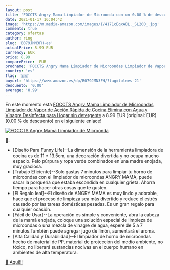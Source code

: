 ```yaml
---
layout: post
title: 'FOCCTS Angry Mama Limpiador de Microonda con un 0.00 % de descuento'
date: 2021-01-17 16:04:42
image: 'https://m.media-amazon.com/images/I/4171cEqxAEL._SL200_.jpg'
comments: true
category: ofertas
author: ring
slug: 'B079JMN3FH-es'
actualPrice: 8.99 EUR
currency: EUR
price: 8.99
comparePrice:  EUR
prodname: 'FOCCTS Angry Mama Limpiador de Microondas Limpiador de Vapor de Acción Rápida de Cocina Elimina con Agua y Vinagre Desinfecta para Hogar sin detergente'
country: 'es'
flag: '🇪🇸'
buyurl: 'https://www.amazon.es/dp/B079JMN3FH/?tag=tolees-21'
descuento: '0.00'
average: '8.99'
---
```


En este momento está [FOCCTS Angry Mama Limpiador de Microondas Limpiador de Vapor de Acción Rápida de Cocina Elimina con Agua y Vinagre Desinfecta para Hogar sin detergente](https://www.amazon.es/dp/B079JMN3FH/?tag=tolees-21) a 8.99 EUR (original:  EUR) (0.00 %  de descuento) en el siguiente enlace!

[![FOCCTS Angry Mama Limpiador de Microonda](https://m.media-amazon.com/images/I/4171cEqxAEL._SL200_.jpg)](https://www.amazon.es/dp/B079JMN3FH/?tag=tolees-21)

🔎:

- [Diseño Para Funny Life]--La dimensión de la herramienta limpiadora de cocina es de 11 * 13.5cm, una decoración divertida y no ocupa mucho espacio. Pelo púrpura y ropa verde combinados en una madre enojada, muy graciosa.
- [Trabajo Eficiente]--Solo gastas 7 minutos para limpiar tu horno de microondas con el limpiador de microondas ANGRY MAMA, puede sacar la porquería que estaba escondida en cualquier grieta. Ahorra tiempo para hacer otras cosas que te gusten.
- [El Regalo Ieal]--El diseño de ANGRY MAMA es muy lindo y adorable, hace que el proceso de limpieza sea más divertido y reduce el estrés causado por las tareas domésticas pesadas. Es un gran regalo para cualquier ocasión.
- [Fácil de Usar]--La operación es simple y conveniente, abra la cabeza de la mamá enojada, coloque una solución especial de limpieza de microondas o una mezcla de vinagre de agua, espere de 5 a 7 minutos.También puede agregar jugo de limón, aumentará el aroma.
- [Alta Calidad y Durabilidad]--El limpiador de horno de microondas hecho de material de PP, material de protección del medio ambiente, no tóxico, no liberará sustancias nocivas en el cuerpo humano en ambientes de alta temperatura.

[🛒 Aquí!!!](https://www.amazon.es/dp/B079JMN3FH/?tag=tolees-21)
